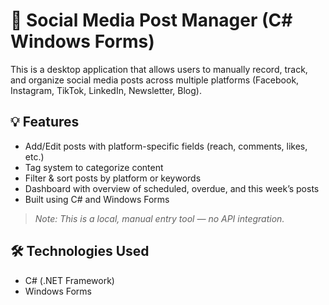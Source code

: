 # 🧠 Social Media Post Manager (C# Windows Forms)

This is a desktop application that allows users to manually record, track, and organize social media posts across multiple platforms (Facebook, Instagram, TikTok, LinkedIn, Newsletter, Blog).

## 💡 Features
- Add/Edit posts with platform-specific fields (reach, comments, likes, etc.)
- Tag system to categorize content
- Filter & sort posts by platform or keywords
- Dashboard with overview of scheduled, overdue, and this week’s posts
- Built using C# and Windows Forms

> *Note: This is a local, manual entry tool — no API integration.*

## 🛠️ Technologies Used
- C# (.NET Framework)
- Windows Forms
  
